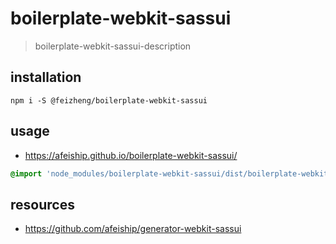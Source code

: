 # boilerplate-webkit-sassui
> boilerplate-webkit-sassui-description

## installation
```shell
npm i -S @feizheng/boilerplate-webkit-sassui
```

## usage
+ https://afeiship.github.io/boilerplate-webkit-sassui/

```scss
@import 'node_modules/boilerplate-webkit-sassui/dist/boilerplate-webkit-sassui.scss';
```

## resources
+ https://github.com/afeiship/generator-webkit-sassui
